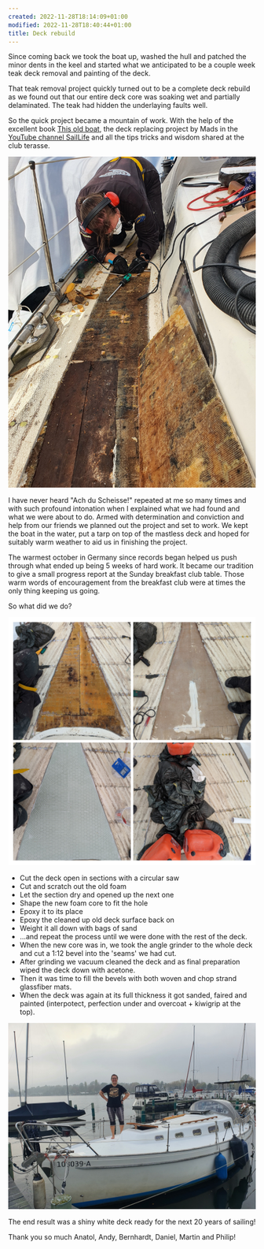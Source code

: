 ```yaml
---
created: 2022-11-28T18:14:09+01:00
modified: 2022-11-28T18:40:44+01:00
title: Deck rebuild
---
```


Since coming back we took the boat up, washed the hull and patched the minor dents in the keel and started what we anticipated to be a couple week teak deck removal and painting of the deck.

That teak removal project quickly turned out to be a complete deck rebuild as we found out that our entire deck core was soaking wet and partially delaminated. The teak had hidden the underlaying faults well.

So the quick project became a mountain of work. With the help of the excellent book [This old boat](https://www.goodreads.com/book/show/1012547.This_Old_Boat), the deck replacing project by Mads in the [YouTube channel SailLife](https://youtube.com/@SailLife) and all the tips tricks and wisdom shared at the club terasse. 

![Image](../2022/54ca0b33048deddcd3703f75ace7dc99.jpg) 

I have never heard "Ach du Scheisse!" repeated at me so many times and with such profound intonation when I explained what we had found and what we were about to do. Armed with determination and conviction and help from our friends we planned out the project and set to work. We kept the boat in the water, put a tarp on top of the mastless deck and hoped for suitably warm weather to aid us in finishing the project.

The warmest october in Germany since records began helped us push through what ended up being 5 weeks of hard work. It became our tradition to give a small progress report at the Sunday breakfast club table. Those warm words of encouragement from the breakfast club were at times the only thing keeping us going. 

So what did we do? 

![Image](../2022/0c97de2f0b1e842885f57523a7e2e568.jpg) 

* Cut the deck open in sections with a circular saw
* Cut and scratch out the old foam 
* Let the section dry and opened up the next one
* Shape the new foam core to fit the hole
* Epoxy it to its place
* Epoxy the cleaned up old deck surface back on
* Weight it all down with bags of sand
* ...and repeat the process until we were done with the rest of the deck.
* When the new core was in, we took the angle grinder to the whole deck and cut a 1:12 bevel into the 'seams' we had cut.
* After grinding we vacuum cleaned the deck and as final preparation wiped the deck down with acetone.
* Then it was time to fill the bevels with both woven and chop strand glassfiber mats.
* When the deck was again at its full thickness it got sanded, faired and painted (interpotect, perfection under and overcoat + kiwigrip at the top).

![Image](../2022/cb49f721fc725e13f1cd48db148e76b5.jpg) 

 The end result was a shiny white deck ready for the next 20 years of sailing!

 Thank you so much Anatol, Andy, Bernhardt, Daniel, Martin and Philip!
